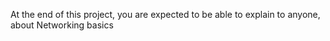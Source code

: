 At the end of this project, you are expected to be able to explain to anyone, about Networking basics
